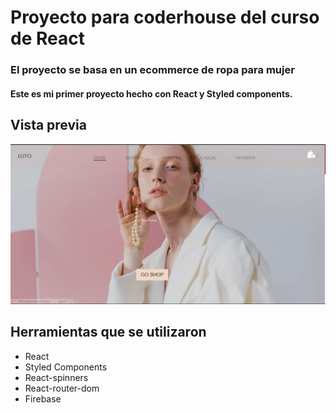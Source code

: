 
# Proyecto para coderhouse del curso de React

### El proyecto se basa en un ecommerce de ropa para mujer

#### Este es mi primer proyecto hecho con React y Styled components.

## Vista previa

![img](/src/assets/images/landing-react-ecommerce.jpg)


## Herramientas que se utilizaron

- React
- Styled Components
- React-spinners
- React-router-dom
- Firebase


